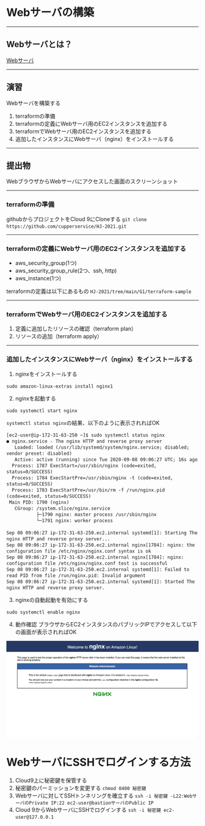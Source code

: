 # Webサーバの構築

---
## Webサーバとは？

[Webサーバ](https://ja.wikipedia.org/wiki/Web%E3%82%B5%E3%83%BC%E3%83%90)

---
## 演習
Webサーバを構築する

1. terraformの準備
2. terraformの定義にWebサーバ用のEC2インスタンスを追加する
3. terraformでWebサーバ用のEC2インスタンスを追加する
4. 追加したインスタンスにWebサーバ（nginx）をインストールする

---
## 提出物
WebブラウザからWebサーバにアクセスした画面のスクリーンショット

---
### terraformの準備
githubからプロジェクトをCloud 9にCloneする
`git clone https://github.com/cupperservice/HJ-2021.git`

---
### terraformの定義にWebサーバ用のEC2インスタンスを追加する
* aws_security_group(1つ)
* aws_security_group_rule(2つ、ssh, http)
* aws_instance(1つ)

terraformの定義は以下にあるもの
`HJ-2021/tree/main/G1/terraform-sample`

---
### terraformでWebサーバ用のEC2インスタンスを追加する
1. 定義に追加したリソースの確認（terraform plan）
2. リソースの追加（terraform apply）

---
### 追加したインスタンスにWebサーバ（nginx）をインストールする

1. nginxをインストールする
```
sudo amazon-linux-extras install nginx1
```

2. nginxを起動する
```
sudo systemctl start nginx
```

`systemctl status nginx`の結果、以下のように表示されればOK

```
[ec2-user@ip-172-31-63-250 ~]$ sudo systemctl status nginx
● nginx.service - The nginx HTTP and reverse proxy server
   Loaded: loaded (/usr/lib/systemd/system/nginx.service; disabled; vendor preset: disabled)
   Active: active (running) since Tue 2020-09-08 09:06:27 UTC; 16s ago
  Process: 1787 ExecStart=/usr/sbin/nginx (code=exited, status=0/SUCCESS)
  Process: 1784 ExecStartPre=/usr/sbin/nginx -t (code=exited, status=0/SUCCESS)
  Process: 1783 ExecStartPre=/usr/bin/rm -f /run/nginx.pid (code=exited, status=0/SUCCESS)
 Main PID: 1790 (nginx)
   CGroup: /system.slice/nginx.service
           ├─1790 nginx: master process /usr/sbin/nginx
           └─1791 nginx: worker process

Sep 08 09:06:27 ip-172-31-63-250.ec2.internal systemd[1]: Starting The nginx HTTP and reverse proxy server...
Sep 08 09:06:27 ip-172-31-63-250.ec2.internal nginx[1784]: nginx: the configuration file /etc/nginx/nginx.conf syntax is ok
Sep 08 09:06:27 ip-172-31-63-250.ec2.internal nginx[1784]: nginx: configuration file /etc/nginx/nginx.conf test is successful
Sep 08 09:06:27 ip-172-31-63-250.ec2.internal systemd[1]: Failed to read PID from file /run/nginx.pid: Invalid argument
Sep 08 09:06:27 ip-172-31-63-250.ec2.internal systemd[1]: Started The nginx HTTP and reverse proxy server.
```

3. nginxの自動起動を有効にする
```
sudo systemctl enable nginx
```

4. 動作確認
ブラウザからEC2インスタンスのパブリックIPでアクセスして以下の画面が表示されればOK

![nginx](./img/nginx.png)

# WebサーバにSSHでログインする方法
1. Cloud9上に秘密鍵を保管する
2. 秘密鍵のパーミッションを変更する
`chmod 0400 秘密鍵`
3. Webサーバに対してSSHトンネリングを確立する
`ssh -i 秘密鍵 -L22:WebサーバのPrivate IP:22 ec2-user@bastionサーバのPublic IP`
4. Cloud 9からWebサーバにSSHでログインする
`ssh -i 秘密鍵 ec2-user@127.0.0.1`
